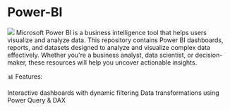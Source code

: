 # Power-BI
<IMG SRC = "https://www.finereport.com/en/wp-content/uploads/2021/09/power-bi.jpg">
Microsoft Power BI is a business intelligence tool that helps users visualize and analyze data.
This repository contains Power BI dashboards, reports, and datasets designed to analyze and visualize complex data effectively. Whether you're a business analyst, data scientist, or decision-maker, these resources will help you uncover actionable insights.

📊 Features:

Interactive dashboards with dynamic filtering
Data transformations using Power Query & DAX


